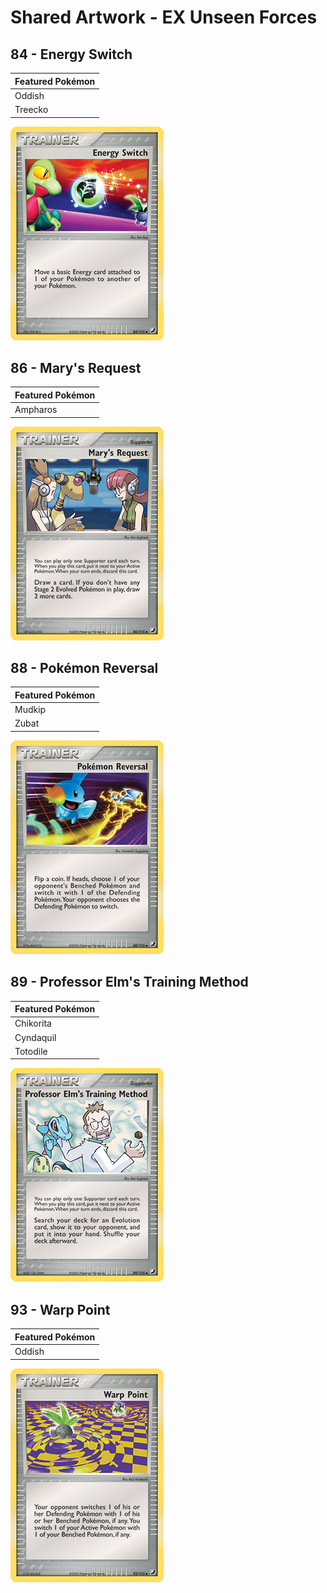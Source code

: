 # Shared Artwork - EX Unseen Forces

## 84 - Energy Switch

|Featured Pokémon|
|:--|
|Oddish
|Treecko

![Energy Switch](/images/SharedArtwork/exunseenforces-84.png)

## 86 - Mary's Request

|Featured Pokémon|
|:--|
|Ampharos

![Mary's Request](/images/SharedArtwork/exunseenforces-86.png)

## 88 - Pokémon Reversal

|Featured Pokémon|
|:--|
|Mudkip
|Zubat

![Pokémon Reversal](/images/SharedArtwork/exunseenforces-88.png)

## 89 - Professor Elm's Training Method

|Featured Pokémon|
|:--|
|Chikorita
|Cyndaquil
|Totodile

![Professor Elm's Training Method](/images/SharedArtwork/exunseenforces-89.png)

## 93 - Warp Point

|Featured Pokémon|
|:--|
|Oddish

![Warp Point](/images/SharedArtwork/exunseenforces-93.png)